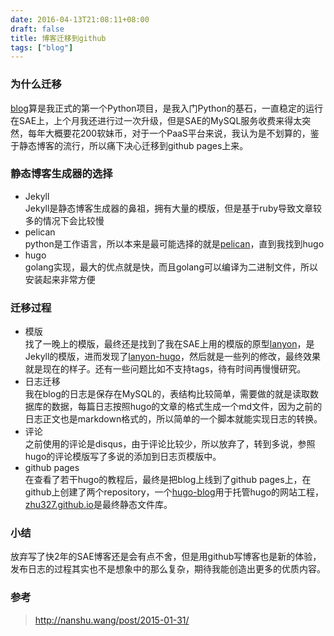 ```yaml
---
date: 2016-04-13T21:08:11+08:00
draft: false
title: 博客迁移到github
tags: ["blog"]
---
```


### 为什么迁移

[blog](https://github.com/zhu327/blog)算是我正式的第一个Python项目，是我入门Python的基石，一直稳定的运行在SAE上，上个月我还进行过一次升级，但是SAE的MySQL服务收费来得太突然，每年大概要花200软妹币，对于一个PaaS平台来说，我认为是不划算的，鉴于静态博客的流行，所以痛下决心迁移到github pages上来。

### 静态博客生成器的选择

* Jekyll  
    Jekyll是静态博客生成器的鼻祖，拥有大量的模版，但是基于ruby导致文章较多的情况下会比较慢
* pelican  
  python是工作语言，所以本来是最可能选择的就是[pelican](https://github.com/getpelican/pelican)，直到我找到hugo
* hugo  
  golang实现，最大的优点就是快，而且golang可以编译为二进制文件，所以安装起来非常方便

<!--more-->
### 迁移过程

* 模版  
  找了一晚上的模版，最终还是找到了我在SAE上用的模版的原型[lanyon](https://github.com/poole/lanyon)，是Jekyll的模版，进而发现了[lanyon-hugo](https://github.com/tummychow/lanyon-hugo)，然后就是一些列的修改，最终效果就是现在的样子。还有一些问题比如不支持tags，待有时间再慢慢研究。
* 日志迁移  
  我在blog的日志是保存在MySQL的，表结构比较简单，需要做的就是读取数据库的数据，每篇日志按照hugo的文章的格式生成一个md文件，因为之前的日志正文也是markdown格式的，所以简单的一个脚本就能实现日志的转换。
* 评论  
  之前使用的评论是disqus，由于评论比较少，所以放弃了，转到多说，参照hugo的评论模版写了多说的添加到日志页模版中。
* github pages  
  在查看了若干hugo的教程后，最终是把blog上线到了github pages上，在github上创建了两个repository，一个[hugo-blog](https://github.com/zhu327/hugo-blog)用于托管hugo的网站工程，[zhu327.github.io](https://github.com/zhu327/zhu327.github.io)是最终静态文件库。

### 小结

放弃写了快2年的SAE博客还是会有点不舍，但是用github写博客也是新的体验，发布日志的过程其实也不是想象中的那么复杂，期待我能创造出更多的优质内容。

### 参考

> <http://nanshu.wang/post/2015-01-31/>
